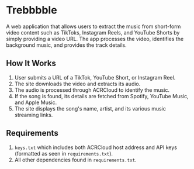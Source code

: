 # Trebbbble

A web application that allows users to extract the music from short-form video content such as TikToks, Instagram Reels, and YouTube Shorts by simply providing a video URL. The app processes the video, identifies the background music, and provides the track details.

## How It Works

1. User submits a URL of a TikTok, YouTube Short, or Instagram Reel.
2. The site downloads the video and extracts its audio.
3. The audio is processed through ACRCloud to identify the music.
4. If the song is found, its details are fetched from Spotify, YouTube Music, and Apple Music.
5. The site displays the song's name, artist, and its various music streaming links.

## Requirements

1. `keys.txt` which includes both ACRCloud host address and API keys (formatted as seen in `requirements.txt`).
2. All other dependencies found in `requirements.txt`.
